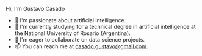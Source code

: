 Hi, I'm Gustavo Casado
- 👀 I'm passionate about artificial intelligence.
- 🌱 I'm currently studying for a technical degree in artificial intelligence at the National University of Rosario (Argentina).
- 💞️ I'm eager to collaborate on data science projects.
- 📫 You can reach me at casado.gustavo@gmail.com.

<!---
gcasado0/gcasado0 is a ✨ special ✨ repository because its `README.md` (this file) appears on your GitHub profile.
You can click the Preview link to take a look at your changes.
--->
